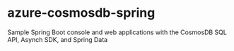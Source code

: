 # azure-cosmosdb-spring

Sample Spring Boot console and web applications with the CosmosDB SQL API, Asynch SDK, and Spring Data
